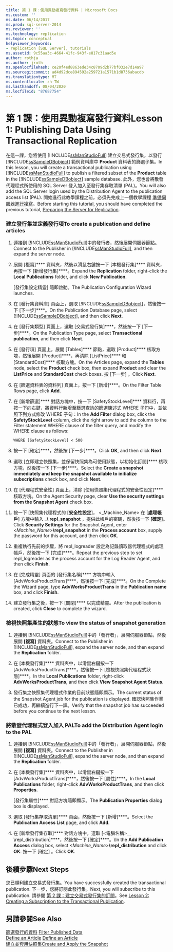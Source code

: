 ```yaml
---
title: 第 1 課：使用異動複寫發行資料 | Microsoft Docs
ms.custom: ''
ms.date: 06/14/2017
ms.prod: sql-server-2014
ms.reviewer: ''
ms.technology: replication
ms.topic: conceptual
helpviewer_keywords:
- replication [SQL Server], tutorials
ms.assetid: 9c55aa3c-4664-41fc-943f-e817c31aad5e
author: rothja
ms.author: jroth
ms.openlocfilehash: ce20f4ed8863ede34c8709d2b77bf032e7d14a97
ms.sourcegitcommit: ad4d92dce894592a259721a1571b1d8736abacdb
ms.translationtype: MT
ms.contentlocale: zh-TW
ms.lasthandoff: 08/04/2020
ms.locfileid: "87687754"
---
```

# <a name="lesson-1-publishing-data-using-transactional-replication"></a><span data-ttu-id="2a05c-102">第 1 課：使用異動複寫發行資料</span><span class="sxs-lookup"><span data-stu-id="2a05c-102">Lesson 1: Publishing Data Using Transactional Replication</span></span>
  <span data-ttu-id="2a05c-103"> 在這一課，您將使用 [!INCLUDE[ssManStudioFull](../../includes/ssmanstudiofull-md.md)] 建立交易式發行集，以發行 [!INCLUDE[ssSampleDBobject](../../includes/sssampledbobject-md.md)] 範例資料庫中 **Product** 資料表的篩選子集。</span><span class="sxs-lookup"><span data-stu-id="2a05c-103">In this lesson, you will create a transactional publication using [!INCLUDE[ssManStudioFull](../../includes/ssmanstudiofull-md.md)] to publish a filtered subset of the **Product** table in the [!INCLUDE[ssSampleDBobject](../../includes/sssampledbobject-md.md)] sample database.</span></span> <span data-ttu-id="2a05c-104">此外，您也會將散發代理程式所使用的 SQL Server 登入加入至發行集存取清單 (PAL)。</span><span class="sxs-lookup"><span data-stu-id="2a05c-104">You will also add the SQL Server login used by the Distribution Agent to the publication access list (PAL).</span></span> <span data-ttu-id="2a05c-105">開始進行此教學課程之前，必須先完成上一個教學課程 [準備伺服器進行複寫](tutorial-preparing-the-server-for-replication.md)。</span><span class="sxs-lookup"><span data-stu-id="2a05c-105">Before starting this tutorial, you should have completed the previous tutorial, [Preparing the Server for Replication](tutorial-preparing-the-server-for-replication.md).</span></span>  
  
### <a name="to-create-a-publication-and-define-articles"></a><span data-ttu-id="2a05c-106">建立發行集並定義發行項</span><span class="sxs-lookup"><span data-stu-id="2a05c-106">To create a publication and define articles</span></span>  
  
1.  <span data-ttu-id="2a05c-107">連接到 [!INCLUDE[ssManStudioFull](../../includes/ssmanstudiofull-md.md)]中的發行者，然後展開伺服器節點。</span><span class="sxs-lookup"><span data-stu-id="2a05c-107">Connect to the Publisher in [!INCLUDE[ssManStudioFull](../../includes/ssmanstudiofull-md.md)], and then expand the server node.</span></span>  
  
2.  <span data-ttu-id="2a05c-108">展開 [複寫]\*\*\*\* 資料夾，然後以滑鼠右鍵按一下 [本機發行集]\*\*\*\* 資料夾，再按一下 [新增發行集]\*\*\*\*。</span><span class="sxs-lookup"><span data-stu-id="2a05c-108">Expand the **Replication** folder, right-click the **Local Publications** folder, and click **New Publication**.</span></span>  
  
     <span data-ttu-id="2a05c-109">[發行集設定精靈] 隨即啟動。</span><span class="sxs-lookup"><span data-stu-id="2a05c-109">The Publication Configuration Wizard launches.</span></span>  
  
3.  <span data-ttu-id="2a05c-110">在 [發行集資料庫] 頁面上，選取 [!INCLUDE[ssSampleDBobject](../../includes/sssampledbobject-md.md)]，然後按一下 [下一步]\*\*\*\*。</span><span class="sxs-lookup"><span data-stu-id="2a05c-110">On the Publication Database page, select [!INCLUDE[ssSampleDBobject](../../includes/sssampledbobject-md.md)], and then click **Next**.</span></span>  
  
4.  <span data-ttu-id="2a05c-111">在 [發行集類型] 頁面上，選取 [交易式發行集]\*\*\*\*，然後按一下 [下一步]\*\*\*\*。</span><span class="sxs-lookup"><span data-stu-id="2a05c-111">On the Publication Type page, select **Transactional publication**, and then click **Next**.</span></span>  
  
5.  <span data-ttu-id="2a05c-112">在 [發行項] 頁面上，展開 [Tables]\*\*\*\* 節點，選取 [Product]\*\*\*\* 核取方塊，然後展開 [Product]\*\*\*\*，再清除 [ListPrice]\*\*\*\* 和 [StandardCost]\*\*\*\* 核取方塊。</span><span class="sxs-lookup"><span data-stu-id="2a05c-112">On the Articles page, expand the **Tables** node, select the **Product** check box, then expand **Product** and clear the **ListPrice** and **StandardCost** check boxes.</span></span> <span data-ttu-id="2a05c-113">按 [下一步] 。</span><span class="sxs-lookup"><span data-stu-id="2a05c-113">Click **Next**.</span></span>  
  
6.  <span data-ttu-id="2a05c-114">在 [篩選資料表的資料列] 頁面上，按一下 [新增]\*\*\*\*。</span><span class="sxs-lookup"><span data-stu-id="2a05c-114">On the Filter Table Rows page, click **Add**.</span></span>  
  
7.  <span data-ttu-id="2a05c-115">在 [新增篩選]\*\*\*\* 對話方塊中，按一下 [SafetyStockLevel]\*\*\*\* 資料行，再按一下向右鍵，將資料行新增至篩選查詢的篩選陳述式 WHERE 子句中，並依照下列方式修改 WHERE 子句：</span><span class="sxs-lookup"><span data-stu-id="2a05c-115">In the **Add Filter** dialog box, click the **SafetyStockLevel** column, click the right arrow to add the column to the Filter statement WHERE clause of the filter query, and modify the WHERE clause as follows:</span></span>  
  
    ```  
    WHERE [SafetyStockLevel] < 500  
    ```  
  
8.  <span data-ttu-id="2a05c-116">按一下 [確定]\*\*\*\*，然後按 [下一步]\*\*\*\*。</span><span class="sxs-lookup"><span data-stu-id="2a05c-116">Click **OK**, and then click **Next**.</span></span>  
  
9. <span data-ttu-id="2a05c-117">選取 [立即建立快照集，並保留快照集為可使用狀態，以初始化訂閱]\*\*\*\* 核取方塊，然後按一下 [下一步]\*\*\*\*。</span><span class="sxs-lookup"><span data-stu-id="2a05c-117">Select the **Create a snapshot immediately and keep the snapshot available to initialize subscriptions** check box, and click **Next**.</span></span>  
  
10. <span data-ttu-id="2a05c-118">在 [代理程式安全性] 頁面上，清除 [使用快照集代理程式的安全性設定]\*\*\*\* 核取方塊。</span><span class="sxs-lookup"><span data-stu-id="2a05c-118">On the Agent Security page, clear **Use the security settings from the Snapshot Agent** check box.</span></span>  
  
11. <span data-ttu-id="2a05c-119">按一下 [快照集代理程式的 [**安全性設定**]， \<_Machine_Name> 在 [**處理帳戶**] 方塊中輸入 _**\ repl_snapshot** ，提供此帳戶的密碼，然後按一下 **[確定]**。</span><span class="sxs-lookup"><span data-stu-id="2a05c-119">Click **Security Settings** for the Snapshot Agent, enter \<_Machine_Name>_**\repl_snapshot** in the **Process account** box, supply the password for this account, and then click **OK**.</span></span>  
  
12. <span data-ttu-id="2a05c-120">重複執行先前的步驟，將 repl_logreader 設定為記錄讀取器代理程式的處理帳戶，然後按一下 [完成]\*\*\*\*。</span><span class="sxs-lookup"><span data-stu-id="2a05c-120">Repeat the previous step to set repl_logreader as the process account for the Log Reader Agent, and then click **Finish**.</span></span>  
  
13. <span data-ttu-id="2a05c-121">在 [完成精靈] 頁面的 [發行集名稱]\*\*\*\* 方塊中輸入 [AdvWorksProductTrans]\*\*\*\*，然後按一下 [完成]\*\*\*\*。</span><span class="sxs-lookup"><span data-stu-id="2a05c-121">On the Complete the Wizard page, type **AdvWorksProductTrans** in the **Publication name** box, and click **Finish**.</span></span>  
  
14. <span data-ttu-id="2a05c-122">建立發行集之後，按一下 [關閉]\*\*\*\* 以完成精靈。</span><span class="sxs-lookup"><span data-stu-id="2a05c-122">After the publication is created, click **Close** to complete the wizard.</span></span>  
  
### <a name="to-view-the-status-of-snapshot-generation"></a><span data-ttu-id="2a05c-123">檢視快照集產生的狀態</span><span class="sxs-lookup"><span data-stu-id="2a05c-123">To view the status of snapshot generation</span></span>  
  
1.  <span data-ttu-id="2a05c-124">連接到 [!INCLUDE[ssManStudioFull](../../includes/ssmanstudiofull-md.md)]中的「發行者」，展開伺服器節點，然後展開 **[複寫]** 資料夾。</span><span class="sxs-lookup"><span data-stu-id="2a05c-124">Connect to the Publisher in [!INCLUDE[ssManStudioFull](../../includes/ssmanstudiofull-md.md)], expand the server node, and then expand the **Replication** folder.</span></span>  
  
2.  <span data-ttu-id="2a05c-125">在 [本機發行集]\*\*\*\* 資料夾中，以滑鼠右鍵按一下 [AdvWorksProductTrans]\*\*\*\*，然後按一下 [檢視快照集代理程式狀態]\*\*\*\*。</span><span class="sxs-lookup"><span data-stu-id="2a05c-125">In the **Local Publications** folder, right-click **AdvWorksProductTrans**, and then click **View Snapshot Agent Status**.</span></span>  
  
3.  <span data-ttu-id="2a05c-126">發行集之快照集代理程式作業的目前狀態隨即顯示。</span><span class="sxs-lookup"><span data-stu-id="2a05c-126">The current status of the Snapshot Agent job for the publication is displayed.</span></span> <span data-ttu-id="2a05c-127">確認快照集作業已成功，再繼續進行下一課。</span><span class="sxs-lookup"><span data-stu-id="2a05c-127">Verify that the snapshot job has succeeded before you continue to the next lesson.</span></span>  
  
### <a name="to-add-the-distribution-agent-login-to-the-pal"></a><span data-ttu-id="2a05c-128">將散發代理程式登入加入 PAL</span><span class="sxs-lookup"><span data-stu-id="2a05c-128">To add the Distribution Agent login to the PAL</span></span>  
  
1.  <span data-ttu-id="2a05c-129">連接到 [!INCLUDE[ssManStudioFull](../../includes/ssmanstudiofull-md.md)]中的「發行者」，展開伺服器節點，然後展開 **[複寫]** 資料夾。</span><span class="sxs-lookup"><span data-stu-id="2a05c-129">Connect to the Publisher in [!INCLUDE[ssManStudioFull](../../includes/ssmanstudiofull-md.md)], expand the server node, and then expand the **Replication** folder.</span></span>  
  
2.  <span data-ttu-id="2a05c-130">在 [本機發行集]\*\*\*\* 資料夾中，以滑鼠右鍵按一下 [AdvWorksProductTrans]\*\*\*\*，然後按一下 [屬性]\*\*\*\*。</span><span class="sxs-lookup"><span data-stu-id="2a05c-130">In the **Local Publications** folder, right-click **AdvWorksProductTrans**, and then click **Properties**.</span></span>  
  
     <span data-ttu-id="2a05c-131">[發行集屬性]\*\*\*\* 對話方塊隨即顯示。</span><span class="sxs-lookup"><span data-stu-id="2a05c-131">The **Publication Properties** dialog box is displayed.</span></span>  
  
3.  <span data-ttu-id="2a05c-132">選取 [發行集存取清單]\*\*\*\* 頁面，然後按一下 [新增]\*\*\*\*。</span><span class="sxs-lookup"><span data-stu-id="2a05c-132">Select the **Publication Access List** page, and click **Add**.</span></span>  
  
4.  <span data-ttu-id="2a05c-133">在 [新增發行集存取]\*\*\*\* 對話方塊中，選取 [<電腦名稱>__ \repl_distribution]\*\*\*\*，然後按一下 [確定]\*\*\*\*。</span><span class="sxs-lookup"><span data-stu-id="2a05c-133">\In the **Add Publication Access** dialog box, select _<Machine_Name>_**\repl_distribution** and click **OK**.</span></span> <span data-ttu-id="2a05c-134">按一下 [確定]  。</span><span class="sxs-lookup"><span data-stu-id="2a05c-134">Click **OK**.</span></span>  
  
## <a name="next-steps"></a><span data-ttu-id="2a05c-135">後續步驟</span><span class="sxs-lookup"><span data-stu-id="2a05c-135">Next Steps</span></span>  
 <span data-ttu-id="2a05c-136">您已順利建立交易式發行集。</span><span class="sxs-lookup"><span data-stu-id="2a05c-136">You have successfully created the transactional publication.</span></span> <span data-ttu-id="2a05c-137">下一步，您將訂閱此發行集。</span><span class="sxs-lookup"><span data-stu-id="2a05c-137">Next, you will subscribe to this publication.</span></span> <span data-ttu-id="2a05c-138">請參閱 [第 2 課：建立交易式發行集的訂閱](lesson-2-creating-a-subscription-to-the-transactional-publication.md)。</span><span class="sxs-lookup"><span data-stu-id="2a05c-138">See [Lesson 2: Creating a Subscription to the Transactional Publication](lesson-2-creating-a-subscription-to-the-transactional-publication.md).</span></span>  
  
## <a name="see-also"></a><span data-ttu-id="2a05c-139">另請參閱</span><span class="sxs-lookup"><span data-stu-id="2a05c-139">See Also</span></span>  
 <span data-ttu-id="2a05c-140">[篩選發行的資料](publish/filter-published-data.md) </span><span class="sxs-lookup"><span data-stu-id="2a05c-140">[Filter Published Data](publish/filter-published-data.md) </span></span>  
 <span data-ttu-id="2a05c-141">[Define an Article](publish/define-an-article.md) </span><span class="sxs-lookup"><span data-stu-id="2a05c-141">[Define an Article](publish/define-an-article.md) </span></span>  
 [<span data-ttu-id="2a05c-142">建立並套用快照集</span><span class="sxs-lookup"><span data-stu-id="2a05c-142">Create and Apply the Snapshot</span></span>](create-and-apply-the-snapshot.md)  
  
  
